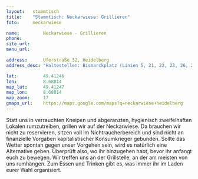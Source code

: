 ```yaml
---
layout:   stammtisch
title:    "Stammtisch: Neckarwiese: Grillieren"
foto:     neckarwiese

name:         Neckarwiese - Grillieren
phone:
site_url:
menu_url:

address:      Uferstraße 32, Heidelberg
address_desc: "Haltestellen: Bismarckplatz (Linien 5, 21, 22, 23, 26, 29, 31, 32, 33, 34, 35, 39, 720, 735, 752, 754, 755, 1004 und 1007), Brückenstraße (Linien 5, 23 und 31), Jahnstraße (Linien 21, 24, 32, 721 und 724)"

lat:          49.41246
lon:          8.68814
map_lat:      49.41247
map_lon:      8.68814
map_zoom:     17
gmaps_url:    https://maps.google.com/maps?q=neckarwiese+heidelberg
---
```

Statt uns in verrauchten Kneipen und abgeranzten, hygienisch zweifelhaften
Lokalen rumzutreiben, grillen wir auf der Neckarwiese.  Da brauchen wir nicht
zu reservieren, sitzen voll im Nichtraucherbereich und sind nicht an
finanzielle Vorgaben kapitalistischer Konsumkrieger gebunden.  Sollte das
Wetter spontan gegen unser Vorgehen sein, wird es natürlich eine Alternative
geben. Überprüft also, wo ihr hinzugehen habt, bevor ihr anfangt euch zu
bewegen.  Wir treffen uns an der Grillstelle, an der am meisten von uns
rumhängen. Zum Essen und Trinken gibt es, was immer ihr im Laden eurer Wahl
organisiert.
